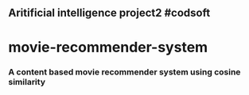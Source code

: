 <h2> Aritificial intelligence project2 #codsoft </h2>

<h1>movie-recommender-system</h1>
<h3>A content based movie recommender system using cosine similarity</h3>
